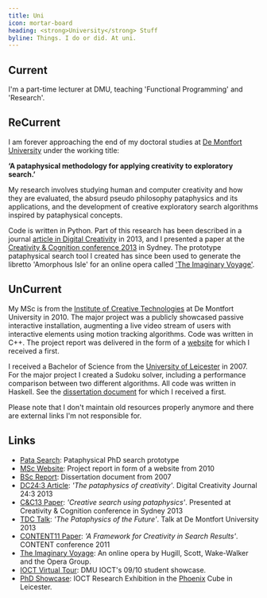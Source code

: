 ```yaml
---
title: Uni
icon: mortar-board
heading: <strong>University</strong> Stuff
byline: Things. I do or did. At uni.
---
```


## Current

I'm a part-time lecturer at DMU, teaching <span title="Haskell">'Functional Programming'</span> and 'Research'.

## ReCurrent

I am <span title="==currently">forever</span> approaching the end of my doctoral studies at [De Montfort University](http://www.dmu.ac.uk/) under the working title:  

<strong title="Ha-Ha!&#10;No, I'm serious actually.">‘A pataphysical methodology for applying creativity to exploratory search.’</strong>

My research involves studying human and computer creativity and how they are evaluated, the absurd pseudo philosophy pataphysics and its applications, and the development of creative exploratory search algorithms inspired by pataphysical concepts.  

Code is written in Python. Part of this research has been described in a journal [article in Digital Creativity](http://www.tandfonline.com/doi/full/10.1080/14626268.2013.813377#.U6li4_ldV8E) in 2013, and I presented a paper at the  [Creativity & Cognition conference 2013](http://cc13.creativityandcognition.com/) in Sydney. The prototype pataphysical search tool I created has since been used to generate the libretto 'Amorphous Isle' for an online opera called ['The Imaginary Voyage'](http://andrewhugill.com/theimaginaryvoyage/#).  

## UnCurrent

My MSc is from the [Institute of Creative Technologies](http://www.ioct.dmu.ac.uk/masters/) at De Montfort University in 2010. The major project was a publicly showcased passive interactive installation, augmenting a live video stream of users with interactive elements using motion tracking algorithms. Code was written in C++. The project report was delivered in the form of a [website](http://msc.fania.eu) for which I received a first.  

I received a Bachelor of Science from the [University of Leicester](http://www2.le.ac.uk/departments/computer-science/undergraduate/bsccomputerscience) in 2007. For the major project I created a Sudoku solver, including a performance comparison between two different algorithms. All code was written in Haskell. See the [dissertation document](images/FaniaBSc.pdf) for which I received a first.  

Please note that I don't maintain old resources properly anymore and there are external links I'm not responsible for.  

## Links

- [Pata Search](http://pata.fania.eu): Pataphysical PhD search prototype
- [MSc Website](http://msc.fania.eu): Project report in form of a website from 2010
- [BSc Report](images/FaniaBSc.pdf): Dissertation document from 2007
- [DC24:3 Article](http://www.tandfonline.com/doi/full/10.1080/14626268.2013.813377#.U6li4_ldV8E): *'The pataphysics of creativity'*. Digital Creativity Journal 24:3 2013
- [C&C13 Paper](http://dl.acm.org/citation.cfm?id=2466648): *'Creative search using pataphysics'*. Presented at Creativity & Cognition conference in Sydney 2013
- [TDC Talk](https://www.youtube.com/watch?v=UxYUZMyPE0o): *'The Pataphysics of the Future'*. Talk at De Montfort University 2013
- [CONTENT11 Paper](http://www.thinkmind.org/index.php?view=article&articleid=content_2011_3_30_60068): *'A Framework for Creativity in Search Results'*. CONTENT conference 2011
- [The Imaginary Voyage](http://andrewhugill.com/theimaginaryvoyage/#): An online opera by Hugill, Scott, Wake-Walker and the Opera Group.
- [IOCT Virtual Tour](http://www.ioct.dmu.ac.uk/masters/vt/): DMU IOCT's 09/10 student showcase.
- [PhD Showcase](http://interactlabs.co.uk/diary/2014/08/dmu-phd-showcase): IOCT Research Exhibition in the [Phoenix](http://www.phoenix.org.uk/) Cube in Leicester.
